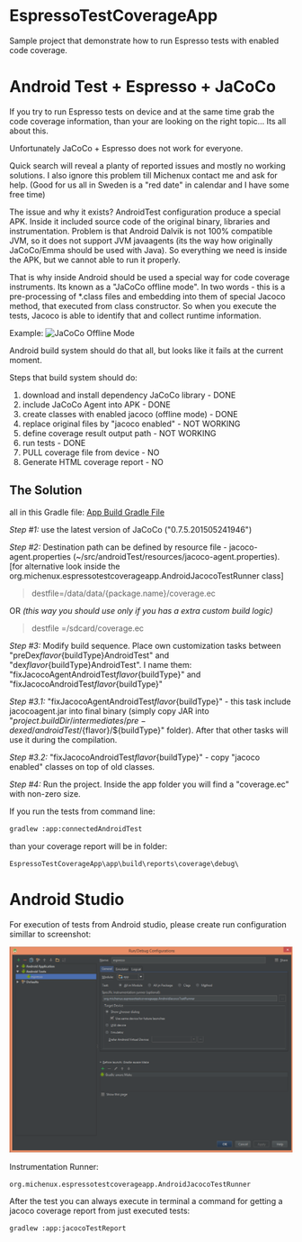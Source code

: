 # EspressoTestCoverageApp

Sample project that demonstrate how to run Espresso tests with enabled code coverage.

# Android Test + Espresso + JaCoCo

If you try to run Espresso tests on device and at the same time grab the code coverage information, than your are looking on the right topic... Its all about this.

Unfortunately JaCoCo + Espresso does not work for everyone. 

Quick search will reveal a planty of reported issues and mostly no working solutions. I also ignore this problem till Michenux contact me and ask for help. (Good for us all in Sweden is a "red date" in calendar and I have some free time)

The issue and why it exists?
AndroidTest configuration produce a special APK. Inside it included source code of the original binary, libraries and instrumentation. Problem is that Android Dalvik is not 100% compatible JVM, so it does not support JVM javaagents (its the way how originally JaCoCo/Emma should be used with Java). So everything we need is inside the APK, but we cannot able to run it properly.           

That is why inside Android should be used a special way for code coverage instruments. Its known as a "JaCoCo offline mode". In two words - this is a pre-processing of *.class files and embedding into them of special Jacoco method, that executed from class constructor. So when you execute the tests, Jacoco is able to identify that and collect runtime information.

Example: ![JaCoCo Offline Mode][jacoco-offlin]

Android build system should do that all, but looks like it fails at the current moment. 

Steps that build system should do:
1) download and install dependency JaCoCo library - DONE
2) include JaCoCo Agent into APK - DONE
3) create classes with enabled jacoco (offline mode) - DONE
4) replace original files by "jacoco enabled" - NOT WORKING
5) define coverage result output path - NOT WORKING
6) run tests - DONE
7) PULL coverage file from device - NO
8) Generate HTML coverage report - NO

## The Solution
all in this Gradle file: [App Build Gradle File][build.gradle]

*Step #1:* use the latest version of JaCoCo ("0.7.5.201505241946")

*Step #2:* Destination path can be defined by resource file - jacoco-agent.properties (~/src/androidTest/resources/jacoco-agent.properties). [for alternative look inside the org.michenux.espressotestcoverageapp.AndroidJacocoTestRunner class]

> destfile=/data/data/{package.name}/coverage.ec

OR _(this way you should use only if you has a extra custom build logic)_

> destfile =/sdcard/coverage.ec

*Step #3:* Modify build sequence. Place own customization tasks between "preDex${flavor}${buildType}AndroidTest" and "dex${flavor}${buildType}AndroidTest". I name them: "fixJacocoAgentAndroidTest${flavor}${buildType}" and "fixJacocoAndroidTest${flavor}${buildType}"

*Step #3.1:*
"fixJacocoAgentAndroidTest${flavor}${buildType}"  - this task include jacocoagent.jar into final binary (simply copy JAR into "${project.buildDir}/intermediates/pre-dexed/androidTest/${flavor}/${buildType}" folder). After that other tasks will use it during the compilation. 

*Step #3.2:*
"fixJacocoAndroidTest${flavor}${buildType}" - copy "jacoco enabled" classes on top of old classes.

*Step #4:*
Run the project. Inside the app folder you will find a "coverage.ec" with non-zero size. 

If you run the tests from command line:
```bash
gradlew :app:connectedAndroidTest
```

than your coverage report will be in folder:
```
EspressoTestCoverageApp\app\build\reports\coverage\debug\ 
```

# Android Studio

For execution of tests from Android studio, please create run configuration simillar to screenshot:

![Espresso Run Configuration][esspreso.config]

Instrumentation Runner:
```
org.michenux.espressotestcoverageapp.AndroidJacocoTestRunner
```

After the test you can always execute in terminal a command for getting a jacoco coverage report from just executed tests:
```bash
gradlew :app:jacocoTestReport
```

[jacoco-offlin]: https://raw.githubusercontent.com/OleksandrKucherenko/EspressoTestCoverageApp/master/jacoco-offline.png
[esspreso.config]: https://raw.githubusercontent.com/OleksandrKucherenko/EspressoTestCoverageApp/master/espresso-configuration.png
[build.gradle]: https://github.com/OleksandrKucherenko/EspressoTestCoverageApp/blob/jacoco/app/build.gradle
